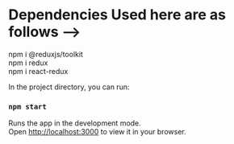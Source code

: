 # Dependencies Used here are as follows -->
npm i @reduxjs/toolkit \
npm i redux \
npm i react-redux 



In the project directory, you can run:

### `npm start`

Runs the app in the development mode.\
Open [http://localhost:3000](http://localhost:3000) to view it in your browser.


